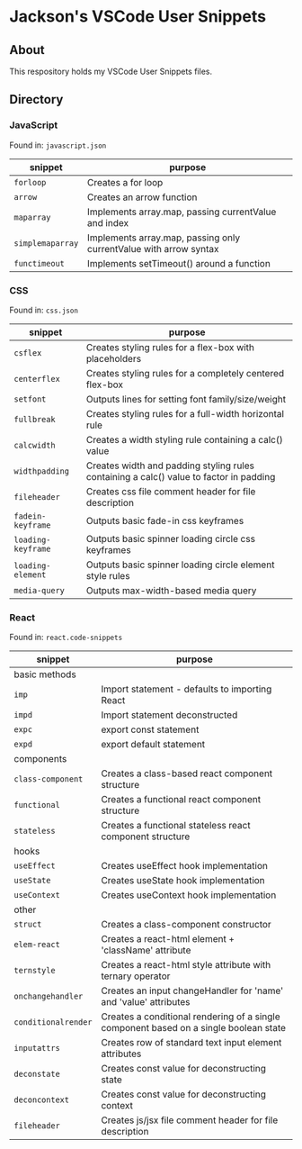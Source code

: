 # Jackson's VSCode User Snippets

## About

This respository holds my VSCode User Snippets files.

## Directory

### JavaScript

Found in: `javascript.json`

| snippet          | purpose                                                           |
| ---------------- | ----------------------------------------------------------------- |
| `forloop`        | Creates a for loop                                                |
| `arrow`          | Creates an arrow function                                         |
| `maparray`       | Implements array.map, passing currentValue and index              |
| `simplemaparray` | Implements array.map, passing only currentValue with arrow syntax |
| `functimeout`    | Implements setTimeout() around a function                         |

### CSS

Found in: `css.json`

| snippet            | purpose                                                                                |
| ------------------ | -------------------------------------------------------------------------------------- |
| `csflex`           | Creates styling rules for a flex-box with placeholders                                 |
| `centerflex`       | Creates styling rules for a completely centered flex-box                               |
| `setfont`          | Outputs lines for setting font family/size/weight                                      |
| `fullbreak`        | Creates styling rules for a full-width horizontal rule                                 |
| `calcwidth`        | Creates a width styling rule containing a calc() value                                 |
| `widthpadding`     | Creates width and padding styling rules containing a calc() value to factor in padding |
| `fileheader`       | Creates css file comment header for file description                                   |
| `fadein-keyframe`  | Outputs basic fade-in css keyframes                                                    |
| `loading-keyframe` | Outputs basic spinner loading circle css keyframes                                     |
| `loading-element`  | Outputs basic spinner loading circle element style rules                               |
| `media-query`      | Outputs max-width-based media query                                                    |

### React

Found in: `react.code-snippets`

| snippet             | purpose                                                                               |
| ------------------- | ------------------------------------------------------------------------------------- |
| basic methods       |
| `imp`               | Import statement - defaults to importing React                                        |
| `impd`              | Import statement deconstructed                                                        |
| `expc`              | export const statement                                                                |
| `expd`              | export default statement                                                              |
| components          |
| `class-component`   | Creates a class-based react component structure                                       |
| `functional`        | Creates a functional react component structure                                        |
| `stateless`         | Creates a functional stateless react component structure                              |
| hooks               |
| `useEffect`         | Creates useEffect hook implementation                                                 |
| `useState`          | Creates useState hook implementation                                                  |
| `useContext`        | Creates useContext hook implementation                                                |
| other               |
| `struct`            | Creates a class-component constructor                                                 |
| `elem-react`        | Creates a react-html element + 'className' attribute                                  |
| `ternstyle`         | Creates a react-html style attribute with ternary operator                            |
| `onchangehandler`   | Creates an input changeHandler for 'name' and 'value' attributes                      |
| `conditionalrender` | Creates a conditional rendering of a single component based on a single boolean state |
| `inputattrs`        | Creates row of standard text input element attributes                                 |
| `deconstate`        | Creates const value for deconstructing state                                          |
| `deconcontext`      | Creates const value for deconstructing context                                        |
| `fileheader`        | Creates js/jsx file comment header for file description                               |
